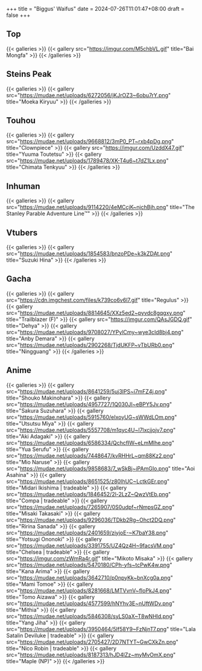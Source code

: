 +++
title = "Biggus' Waifus"
date = 2024-07-26T11:01:47+08:00
draft = false 
+++


## Top
{{< galleries >}}
{{< gallery src="https://imgur.com/M5chbVL.gif" title="Bai Mongfa" >}}
{{< /galleries >}}


## Steins Peak 
{{< galleries >}}
{{< gallery src="https://mudae.net/uploads/6272056/jKJrOZ3~6obu7rY.png" title="Moeka Kiryuu" >}}
{{< /galleries >}}

## Touhou 
{{< galleries >}}
{{< gallery src="https://mudae.net/uploads/9668812/3mP0_PT~rxb4pDg.png" title="Clownpiece" >}}
{{< gallery src="https://imgur.com/UzddX47.gif" title="Yuuma Toutetsu" >}}
{{< gallery src="https://mudae.net/uploads/1789478/XK-T4u6~t7dZ1Lx.png" title="Chimata Tenkyuu" >}}
{{< /galleries >}}

## Inhuman
{{< galleries >}}
{{< gallery src="https://mudae.net/uploads/9114220/4eMCcjK~njchBjh.png" title="The Stanley Parable Adventure Line™️" >}}
{{< /galleries >}}

## Vtubers
{{< galleries >}}
{{< gallery src="https://mudae.net/uploads/1854583/bnzoPDe~k3kZDAt.png" title="Suzuki Hina" >}}
{{< /galleries >}}

## Gacha
{{< galleries >}}
{{< gallery src="https://cdn.imgchest.com/files/k739co6v6l7.gif" title="Regulus" >}}
{{< gallery src="https://mudae.net/uploads/8814645/XXz5ed2~pyvdc8gqgxy.png" title="Trailblazer (F)" >}}
{{< gallery src="https://imgur.com/QAsJGDQ.gif" title="Dehya" >}}
{{< gallery src="https://mudae.net/uploads/9708027/YPylCmy~wye3cld8bj4.png" title="Anby Demara" >}}
{{< gallery src="https://mudae.net/uploads/2902268/TjdUKFP~vTbURb0.png" title="Ningguang" >}}
{{< /galleries >}}

## Anime
{{< galleries >}}
{{< gallery src="https://mudae.net/uploads/8641259/5uj3lPS~i7mFZ4j.png" title="Shouko Makinohara" >}}
{{< gallery src="https://mudae.net/uploads/4957727/1Q030JI~eBPY5Jv.png" title="Sakura Suzuhara" >}}
{{< gallery src="https://mudae.net/uploads/5915760/eIxoyUG~sWWdLOm.png" title="Utsutsu Miya" >}}
{{< gallery src="https://mudae.net/uploads/5557708/m1qyc4U~l7lxcjjojv7.png" title="Aki Adagaki" >}}
{{< gallery src="https://mudae.net/uploads/6586334/QchcfIW~eLmMlhe.png" title="Yua Serufu" >}}
{{< gallery src="https://mudae.net/uploads/7448647/kvRHHrL~qm88Kz2.png" title="Mio Naruse" >}}
{{< gallery src="https://mudae.net/uploads/9858683/7_wSkBj~iPAmGIo.png" title="Aoi Asahina" >}}
{{< gallery src="https://mudae.net/uploads/8651525/z80IhUC~LctkGEr.png" title="Midari Ikishima | tradeable" >}}
{{< gallery src="https://mudae.net/uploads/1846452/2l-2LzZ~QwzVtEb.png" title="Compa | tradeable" >}}
{{< gallery src="https://mudae.net/uploads/7265907/0S0udpf~rNmpsGZ.png" title="Misaki Takasaki" >}}
{{< gallery src="https://mudae.net/uploads/9296036/TDkb2Rg~Ohct2DQ.png" title="Ririna Sanada" >}}
{{< gallery src="https://mudae.net/uploads/2401659/ziyjoE-~K7baY38.png" title="Yotsugi Ononoki" >}}
{{< gallery src="https://mudae.net/uploads/3391755/UZ4Qz4H~9facsVM.png" title="Chelsea | tradeable" >}}
{{< gallery src="https://imgur.com/zWmRa4r.gif" title="Mikoto Misaka" >}}
{{< gallery src="https://mudae.net/uploads/5470180/CPh-yfs~tcPwK4w.png" title="Kana Arima" >}}
{{< gallery src="https://mudae.net/uploads/3642710/p0npyKk~bnXcg0a.png" title="Mami Tomoe" >}}
{{< gallery src="https://mudae.net/uploads/8281668/LMTVvnV~fIoPkJ4.png" title="Tomo Aizawa" >}}
{{< gallery src="https://mudae.net/uploads/4577599/hNYhv3E~nUftWDv.png" title="Mithia" >}}
{{< gallery src="https://mudae.net/uploads/5846308/syLS0aX~T8wNHld.png" title="Yang Jiha" >}}
{{< gallery src="https://mudae.net/uploads/3950464/5If58Y9~FzNjnT7.png" title="Lala Satalin Deviluke | tradeable" >}}
{{< gallery src="https://mudae.net/uploads/2705427/2D7NTYT~GwCXkZn.png" title="Nico Robin | tradeable" >}}
{{< gallery src="https://mudae.net/uploads/8187313/hJD4lZz~myMvOmX.png" title="Maple (NP)" >}}
{{< /galleries >}}

